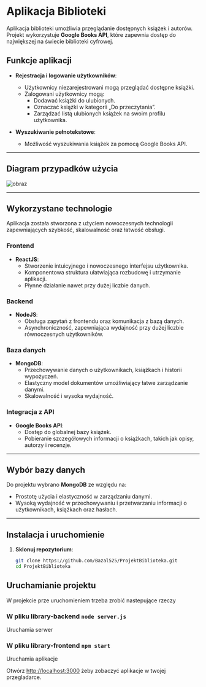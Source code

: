 # Aplikacja Biblioteki

Aplikacja biblioteki umożliwia przeglądanie dostępnych książek i autorów. Projekt wykorzystuje **Google Books API**, które zapewnia dostęp do największej na świecie biblioteki cyfrowej. 

## Funkcje aplikacji

- **Rejestracja i logowanie użytkowników**:
  - Użytkownicy niezarejestrowani mogą przeglądać dostępne książki.
  - Zalogowani użytkownicy mogą:
    - Dodawać książki do ulubionych.
    - Oznaczać książki w kategorii „Do przeczytania”.
    - Zarządzać listą ulubionych książek na swoim profilu użytkownika.

- **Wyszukiwanie pełnotekstowe**:
  - Możliwość wyszukiwania książek za pomocą Google Books API.

---

## Diagram przypadków użycia

![obraz](https://github.com/user-attachments/assets/dd602d15-bb23-4c26-b7ab-516201044afe)

---

## Wykorzystane technologie

Aplikacja została stworzona z użyciem nowoczesnych technologii zapewniających szybkość, skalowalność oraz łatwość obsługi.

### **Frontend**
- **ReactJS**:
  - Stworzenie intuicyjnego i nowoczesnego interfejsu użytkownika.
  - Komponentowa struktura ułatwiająca rozbudowę i utrzymanie aplikacji.
  - Płynne działanie nawet przy dużej liczbie danych.

### **Backend**
- **NodeJS**:
  - Obsługa zapytań z frontendu oraz komunikacja z bazą danych.
  - Asynchroniczność, zapewniająca wydajność przy dużej liczbie równoczesnych użytkowników.

### **Baza danych**
- **MongoDB**:
  - Przechowywanie danych o użytkownikach, książkach i historii wypożyczeń.
  - Elastyczny model dokumentów umożliwiający łatwe zarządzanie danymi.
  - Skalowalność i wysoka wydajność.

### **Integracja z API**
- **Google Books API**:
  - Dostęp do globalnej bazy książek.
  - Pobieranie szczegółowych informacji o książkach, takich jak opisy, autorzy i recenzje.

---

## Wybór bazy danych

Do projektu wybrano **MongoDB** ze względu na:
- Prostotę użycia i elastyczność w zarządzaniu danymi.
- Wysoką wydajność w przechowywaniu i przetwarzaniu informacji o użytkownikach, książkach oraz hasłach.

---

## Instalacja i uruchomienie

1. **Sklonuj repozytorium**:
   ```bash
   git clone https://github.com/Bazal525/ProjektBiblioteka.git
   cd ProjektBiblioteka

## Uruchamianie projektu
W projekcie prze uruchomieniem trzeba zrobić nastepujące rzeczy

### W pliku library-backend `node server.js`

Uruchamia serwer

### W pliku library-frontend `npm start`

Uruchamia aplikacje

Otwórz [http://localhost:3000](http://localhost:3000) żeby zobaczyć aplikacje w twojej przegladarce.


